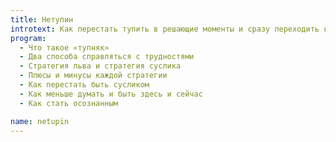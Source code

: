 ```yaml
---
title: Нетупин
introtext: Как перестать тупить в решающие моменты и сразу переходить к действиям
program: 
  - Что такое «тупняк»
  - Два способа справляться с трудностями
  - Стратегия льва и стратегия суслика
  - Плюсы и минусы каждой стратегии
  - Как перестать быть сусликом
  - Как меньше думать и быть здесь и сейчас
  - Как стать осознанным

name: netupin
---
```

